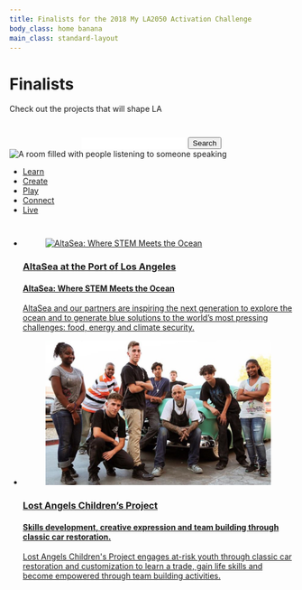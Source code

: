 ```yaml
---
title: Finalists for the 2018 My LA2050 Activation Challenge
body_class: home banana
main_class: standard-layout
---
```


<div class="standard-figure has-caption header-figure">
  <div class="caption">
    <div>
      <h1>Finalists</h1>
      <p style="max-width: 27em">
        Check out the projects that will shape LA
      </p>
      <form action="/proposals/" method="get" style="text-align: center; margin-top: 3em;">
        <label>
          <span style="position: absolute; left: -9999px">Keywords</span>
          <input type="search" name="keywords" style="border-color: transparent;" />
        </label>
        <button type="submit">Search</button>
      </form>
    </div>
  </div>
  <img src="/assets/images/home/384-wide/collaborates.jpg" srcset="/assets/images/home/384-wide/collaborates.jpg 384w, /assets/images/home/512-wide/collaborates.jpg 512w, /assets/images/home/768-wide/collaborates.jpg 768w, /assets/images/home/1024-wide/collaborates.jpg 1024w, /assets/images/home/1536-wide/collaborates.jpg 1536w, /assets/images/home/2048-wide/collaborates.jpg 2048w" sizes="100vw" alt="A room filled with people listening to someone speaking" />
</div>

<!--
<div class="standard-figure has-caption header-figure">
  <div class="caption">
    <div>
      <h1>Proposals</h1>
    </div>
  </div>
  <img src="/assets/images/home/384-wide/lamas.jpg" srcset="/assets/images/home/384-wide/lamas.jpg 384w, /assets/images/home/512-wide/lamas.jpg 512w, /assets/images/home/768-wide/lamas.jpg 768w, /assets/images/home/1024-wide/lamas.jpg 1024w, /assets/images/home/1536-wide/lamas.jpg 1536w, /assets/images/home/2048-wide/lamas.jpg 2048w" sizes="100vw" alt="LA Más" />
</div>

<section class="goals goals-proposals">

<div class="navigation"><div markdown="1">

## Check out the proposals that will shape LA

<ul class="action">
  <li class="blueberry"><a href="#learn">Learn</a></li>
  <li class="banana"><a href="#create">Create</a></li>
  <li class="strawberry"><a href="#play">Play</a></li>
  <li class="tangerine"><a href="#connect">Connect</a></li>
  <li class="lime"><a href="#live" class="active">Live</a></li>
</ul>

<small><strong>23</strong> proposals for <strong>Live</strong> category.</small>

</div></div>

<h1>Finalists<br /><span style="font-size: 0.5em; color: white;">Check out the projects that will shape LA</span></h1>

-->

<!--
<h2 style="grid-column: 1/4; margin-top: 3em; margin-bottom: 1.5em; justify-self: center; max-width: none;">Check out the proposals that will shape LA</h2>
-->

<section class="goals goals-proposals">

<div class="navigation" style="margin-bottom: 3em"><div markdown="1">

<ul class="action">
  <li class="blueberry"><a href="#learn">Learn</a></li>
  <li class="banana"><a href="#create">Create</a></li>
  <li class="strawberry"><a href="#play">Play</a></li>
  <li class="tangerine"><a href="#connect">Connect</a></li>
  <li class="lime"><a href="#live" class="active">Live</a></li>
</ul>

</div></div>

<!--
<h1 style="grid-column: 1/4; justify-self: center; max-width: none; margin-bottom: 3rem; text-align: center;">Live</h1>
-->

<ul>
  <li>
    <a class="item lime" href="/proposal-details/">
      <figure class="standard-figure">
        <img src="https://kii731ytjwt4eu4tb1o9e4qc-wpengine.netdna-ssl.com/wp-content/gallery/media-photos/Students-1.jpg" alt="AltaSea: Where STEM Meets the Ocean" />
      </figure>
      <div class="description">
        <h3>AltaSea at the Port of Los Angeles</h3>
        <h4>AltaSea: Where STEM Meets the Ocean</h4>
        <p>AltaSea and our partners are inspiring the next generation to explore the ocean and to generate blue solutions to the world’s most pressing challenges: food, energy and climate security.</p>
      </div>
    </a>
  </li>

  <li>
    <a class="item lime" href="/proposal-details/">
      <figure class="standard-figure">
        <img src="/assets/images/projects/lost-childrens-project.png" alt="Lost Angels Children’s Project" />
      </figure>
      <div class="description">
        <h3>Lost Angels Children’s Project</h3>
        <h4>Skills development, creative expression and team building through classic car restoration.</h4>
        <p>Lost Angels Children's Project engages at-risk youth through classic car restoration and customization to learn a trade, gain life skills and become empowered through team building activities.</p>
      </div>
    </a>
  </li>
</ul>

</section><!-- /.goals -->
